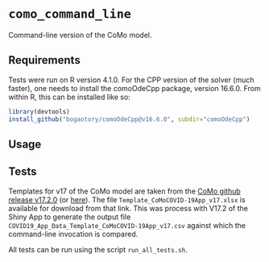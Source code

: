 # `como_command_line`


Command-line version of the CoMo model.  


Requirements
------------

Tests were run on R version 4.1.0.  For the CPP version of the solver (much faster), one needs to install the comoOdeCpp package, version 16.6.0.  From within R, this can be installed like so: 

```R
library(devtools)
install_github("bogaotory/comoOdeCpp@v16.6.0", subdir="comoOdeCpp")
```


Usage
-----




Tests
-----

Templates for v17 of the CoMo model are taken from the [CoMo github release v17.2.0](https://github.com/ocelhay/como/tree/1b61938191d9f63d512a3aaec9f5271a3ca0ed5a) (or [here](https://github.com/ocelhay/como/releases/tag/v17.2.0)).  The file `Template_CoMoCOVID-19App_v17.xlsx` is available for download from that link.  This was process with V17.2 of the Shiny App to generate the output file `COVID19_App_Data_Template_CoMoCOVID-19App_v17.csv` against which the command-line invocation is compared.  


All tests can be run using the script `run_all_tests.sh`.  


